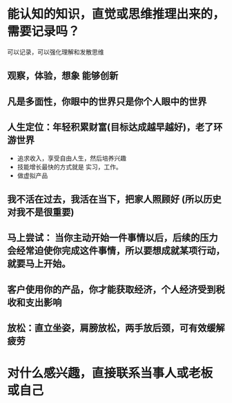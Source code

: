 
# 能认知的知识，直觉或思维推理出来的，需要记录吗？

可以记录，可以强化理解和发散思维

## 观察，体验，想象 能够创新

## 凡是多面性，你眼中的世界只是你个人眼中的世界


## 人生定位：年轻积累财富(目标达成越早越好)，老了环游世界 

- 追求收入，享受自由人生，然后培养兴趣
- 技能增长最快的方式就是 实习，工作。
- 做虚拟产品

## 我不活在过去，我活在当下，把家人照顾好 (所以历史对我不是很重要)


## 马上尝试： 当你主动开始一件事情以后，后续的压力会经常迫使你完成这件事情，所以要想成就某项行动，就要马上开始。




## 客户使用你的产品，你才能获取经济，个人经济受到税收和支出影响
## 放松：直立坐姿，肩膀放松，两手放后颈，可有效缓解疲劳

# 对什么感兴趣，直接联系当事人或老板 或自己